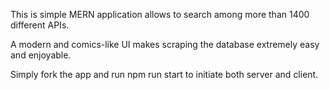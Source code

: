This is simple MERN application allows to search among more than 1400 different APIs.

A modern and comics-like UI makes scraping the database extremely easy and enjoyable.

Simply fork the app and run npm run start to initiate both server and client.
